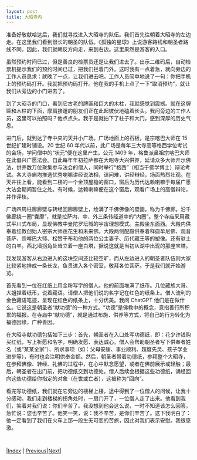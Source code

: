 ```yaml
---
layout: post
title: 大昭寺内
---
```


准备好敬献哈达后，我们就寻找进入大昭寺的队伍。我们首先往朝着大昭寺的左边走。在这里我们看到很长的朝圣的队伍。《孤独的星球》上说游客路线和朝圣者路线不同。因此，我们就朝反方向走，来到右边。这里果然是游客的入口。

虽然预约时间已过，但是善良的检票员还是让我们进去了。出示二维码后，自动检票机提示我们的预约时间已过，把我们拦着门外。这时我有一点着急，就向旁边的工作人员恳求：就晚了一点，让我们进去吧。工作人员简单地说了一句：你把手机上的预约码打开。我就把预约码打开。他在我的手机上点了一下“取消预约”，就让我们从旁边的小门进去了。

到了大昭寺的门口，看到它古老的牌匾和巨大的木柱，我就感觉到震撼。就在这牌匾和木柱的下面，摩肩接踵的朋友们正在此起彼伏地磕着长头。我问旁边的工作人员，这里可以拍照吗？他点点头。我于是就拍下了柱子和大门，感到深厚的历史气息。

进门后，就到达了寺中央的天井小广场。广场地面上的石板，是宗喀巴大师在 15 世纪扩建时铺设。20 世纪 60 年代以前，此广场是每年三大寺高等格西学位考试的会场，学问僧中的“状元”便在这里产生。公元 1409 年，格鲁派鼻祖宗喀巴大师在此倡兴广愿法会。自此每年年初拉萨都在大昭寺大兴供养，延请众多大师开示佛法，供养数万位聚集参与法会的僧人，同时举行“格西”（相当于佛学博士）辩论考试。各大寺庙均推选优秀喇嘛讲经说法相，诘问难，讲经辩经，场面热烈壮观。在天井往上看，能看到二楼的一个金顶屋檐的窗口，窗后为历代达赖喇嘛于每届广愿大法会期间暂住之处。有时候，达赖喇嘛便在这个窗后，观看广场上的高僧辩论，并作评核。

广场四周柱廊廊壁与转经回廊廊壁上，绘满了千佛佛像的壁画，称为千佛廊。沿千佛廊绕一圈“囊廓”，就是拉萨内、中、外三条转经道中的“内圈”。整个寺庙采用藏式平川式布局，显现佛教中曼陀罗坛城的宇宙理想模式。主殿坐东面西。大殿内供奉着红教创始人密宗大师莲花生和未来佛。大殿两侧配殿供奉着释迦牟尼佛、观音菩萨、宗喀巴大师、松赞干布和他的两位公主妻子、历代藏王等的塑像。还有驮土的白羊。西北墙拐角处耸立着一座白塔，据说这就是当初从湖中出现的那座宝塔。

我发现游客从右边进入的这块空间还比较空旷，而从左边进入的朝圣者队伍则大家比较紧地排成一条长龙，鱼贯进入各个密室，敬拜各位菩萨。于是我们就开始游览。

首先看到一位在红纸上用金粉写字的僧人。他的前面堆满了纸币。几位藏族大哥、大姐捏着纸币，说着藏语。请僧人把他们说的名字记在红色的纸条上。僧人流利的金色藏语笔迹，呈现在红色的纸条上，十分优美。我问 ChatGPT 他们是在做什么。它说这是朝圣者“献功德”的一种方式。“功德”是佛教中的概念，意指善行所积累的福报。在寺庙中“献功德”，就是通过布施、供养等方式，将自己的行为转化为福德因缘，广种善因。

在大昭寺献功德包括如下三步：首先，朝圣者在入口处写功德纸，即：花少许钱购买红纸，写上祈愿和名字，明确发愿、表达诚心。僧人会帮助朝圣者写下供奉者姓名（或“某某全家”）、所求事项（如：父母安康、事业顺利、超度先灵、孩子学业进步等），有时也会注明供奉金额。然后，朝圣者带着功德纸，参拜整个大昭寺，在参拜佛像、转经、礼佛的过程中，在心中默念愿望，或者在佛前展示或轻触；最后，朝圣者在出门前，把功德纸交到功德处。僧人后续会根据这些功德纸，诵经回向这些功德给你指定的对象（在世或亡者），这被称为“回向”。

看完写功德纸，我们就在它旁边的楼梯上楼，途中得到了一位僧人的问候，让我十分感动。我们走到楼梯的拐角处时，一扇门开了，一位僧人走了出来。他看到我们，笑着对我们说：你们辛苦了。我没想到他会这么说，一时不知道该怎么回答，急忙说：您也辛苦了。他笑一笑，说：我不辛苦，是你们辛苦了。这下我明白了：他一定看到了我们在火车上那一段生无可恋的苦旅，因此对我们表示安慰。我很感激。

<br/>

|[Index](../) | [Previous](18-hada)|[Next](20-jinding)|
